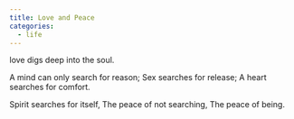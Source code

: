 ```yaml
---
title: Love and Peace
categories:
  - life
---
```


love digs deep into the soul.

A mind can only search for reason;
Sex searches for release;
A heart searches for comfort.

Spirit searches for itself,
The peace of not searching,
The peace of being.
